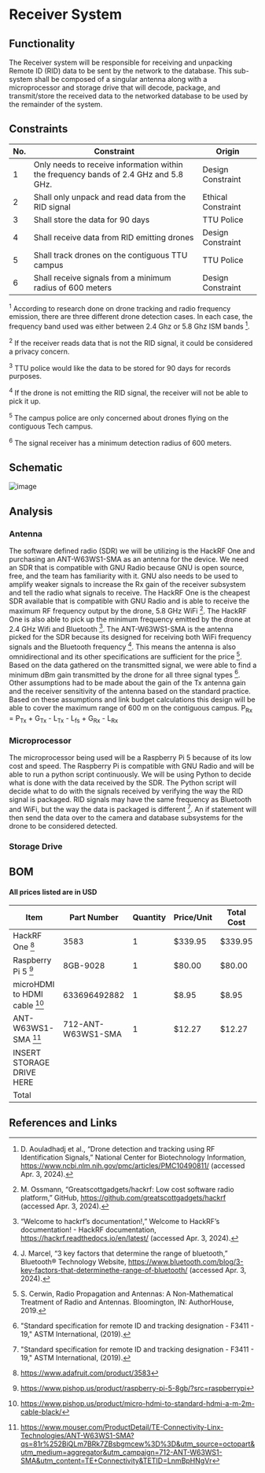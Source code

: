 # Receiver System 
## Functionality
The Receiver system will be responsible for receiving and unpacking Remote ID (RID) data to be sent by the network to the database. This sub-system shall be composed of a singular antenna along with a microprocessor and storage drive that will decode, package, and transmit/store the received data to the networked database to be used by the remainder of the system.
## Constraints
| No.| Constraint | Origin |
| -- | --------- |--------|
|  1 | Only needs to receive information within the frequency bands of 2.4 GHz and 5.8 GHz. | Design Constraint|
|  2 | Shall only unpack and read data from the RID signal | Ethical Constraint       |                          
|  3 | Shall store the data for 90 days    |  TTU Police  |   
|  4 | Shall receive data from RID emitting drones | Design Constraint |
|  5 | Shall track drones on the contiguous TTU campus | TTU Police |
|  6 | Shall receive signals from a minimum radius of 600 meters | Design Constraint |


<sup>1</sup> According to research done on drone tracking and radio frequency emission, there are three different drone detection cases. In each case, the frequency band used was either between 2.4 Ghz or 5.8 Ghz ISM bands [^6].   

<sup>2</sup> If the receiver reads data that is not the RID signal, it could be considered a privacy concern.

<sup>3</sup> TTU police would like the data to be stored for 90 days for records purposes.

<sup>4</sup> If the drone is not emitting the RID signal, the receiver will not be able to pick it up.

<sup>5</sup> The campus police are only concerned about drones flying on the contiguous Tech campus.

<sup>6</sup> The signal receiver has a minimum detection radius of 600 meters.

## Schematic
![image](https://github.com/mrnye42/Drone-Tracker-Project/assets/113947428/0d1d1ad6-30ce-4065-8f34-d38c02ce6f21)





## Analysis
### Antenna
The software defined radio (SDR) we will be utilizing is the HackRF One and purchasing an ANT-W63WS1-SMA as an antenna for the device. We need an SDR that is compatible with GNU Radio because GNU is open source, free, and the team has familiarity with it. GNU also needs to be used to amplify weaker signals to increase the Rx gain of the receiver subsystem and tell the radio what signals to receive. The HackRF One is the cheapest SDR available that is compatible with GNU Radio and is able to receive the maximum RF frequency output by the drone, 5.8 GHz WiFi [^7]. The HackRF One is also able to pick up the minimum frequency emitted by the drone at 2.4 GHz Wifi and Bluetooth [^8]. The ANT-W63WS1-SMA is the antenna picked for the SDR because its designed for receiving both WiFi frequency signals and the Bluetooth frequency [^2]. This means the antenna is also omnidirectional and its other specifications are sufficient for the price [^4]. Based on the data gathered on the transmitted signal, we were able to find a minimum dBm gain transmitted by the drone for all three signal types [^1]. Other assumptions had to be made about the gain of the Tx antenna gain and the receiver sensitivity of the antenna based on the standard practice. Based on these assumptions and link budget calculations this design will be able to cover the maximum range of 600 m on the contiguous campus.
P<sub>Rx</sub> = P<sub>Tx</sub> + G<sub>Tx</sub> - L<sub>Tx</sub> - L<sub>fs</sub> + G<sub>Rx</sub> - L<sub>Rx</sub>
### Microprocessor
The microprocessor being used will be a Raspberry Pi 5 because of its low cost and speed. The Raspberry Pi is compatible with GNU Radio and will be able to run a python script continuously. We will be using Python to decide what is done with the data received by the SDR. The Python script will decide what to do with the signals received by verifying the way the RID signal is packaged. RID signals may have the same frequency as Bluetooth and WiFi, but the way the data is packaged is different [^1]. An if statement will then send the data over to the camera and database subsystems for the drone to be considered detected. 
### Storage Drive

## BOM
#### All prices listed are in USD
| Item     | Part Number | Quantity | Price/Unit     | Total Cost |
| -------- | ------------| -------- |----------------|------------|
|HackRF One [^9]        |3583             |1          |$339.95            |$339.95            |
|Raspberry Pi 5 [^10]         |8GB-9028             |1          |$80.00                |$80.00            |
|microHDMI to HDMI cable [^11]         |633696492882            |1          |$8.95                |$8.95            |
|ANT-W63WS1-SMA [^12]         |712-ANT-W63WS1-SMA             |1          |$12.27                |$12.27            |
|INSERT STORAGE DRIVE HERE  |             |          |                |            |
|Total     |             |          |                |            |


## References and Links
[^1]: "Standard specification for remote ID and tracking designation - F3411 - 19," ASTM International, (2019).

[^2]: J. Marcel, “3 key factors that determine the range of bluetooth,” Bluetooth® Technology Website, https://www.bluetooth.com/blog/3-key-factors-that-determinethe-range-of-bluetooth/ (accessed Apr. 3, 2024). 

[^4]: S. Cerwin, Radio Propagation and Antennas: A Non-Mathematical Treatment of Radio and Antennas. Bloomington, IN: AuthorHouse, 2019. 

[^6]: D. Aouladhadj et al., “Drone detection and tracking using RF Identification Signals,” National Center for Biotechnology Information, https://www.ncbi.nlm.nih.gov/pmc/articles/PMC10490811/ (accessed Apr. 3, 2024). 

[^7]: M. Ossmann, “Greatscottgadgets/hackrf: Low cost software radio platform,” GitHub, https://github.com/greatscottgadgets/hackrf (accessed Apr. 3, 2024). 

[^8]: “Welcome to hackrf’s documentation!,” Welcome to HackRF’s documentation! - HackRF documentation, https://hackrf.readthedocs.io/en/latest/ (accessed Apr. 3, 2024). 

[^9]: https://www.adafruit.com/product/3583
[^10]: https://www.pishop.us/product/raspberry-pi-5-8gb/?src=raspberrypi
[^11]: https://www.pishop.us/product/micro-hdmi-to-standard-hdmi-a-m-2m-cable-black/
[^12]: https://www.mouser.com/ProductDetail/TE-Connectivity-Linx-Technologies/ANT-W63WS1-SMA?qs=81r%252BiQLm7BRk7ZBsbgmcew%3D%3D&utm_source=octopart&utm_medium=aggregator&utm_campaign=712-ANT-W63WS1-SMA&utm_content=TE+Connectivity&TETID=LnmBpHNgVr
[^13]: storage drive link
